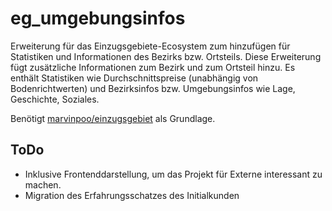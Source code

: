 # eg_umgebungsinfos

Erweiterung für das Einzugsgebiete-Ecosystem zum hinzufügen für Statistiken und Informationen des Bezirks bzw. Ortsteils.
Diese Erweiterung fügt zusätzliche Informationen zum Bezirk und zum Ortsteil hinzu. Es enthält Statistiken wie Durchschnittspreise (unabhängig von Bodenrichtwerten) und Bezirksinfos bzw. Umgebungsinfos wie Lage, Geschichte, Soziales.

Benötigt [marvinpoo/einzugsgebiet](https://github.com/user/marvinpoo/einzugsgebiete) als Grundlage.

## ToDo
- Inklusive Frontenddarstellung, um das Projekt für Externe interessant zu machen.
- Migration des Erfahrungsschatzes des Initialkunden
